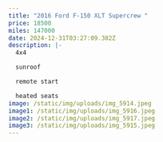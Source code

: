 ```yaml
---
title: "2016 Ford F-150 XLT Supercrew "
price: 18500
miles: 147000
date: 2024-12-31T03:27:09.382Z
description: |-
  4x4 

  sunroof 

  remote start 

  heated seats
image: /static/img/uploads/img_5914.jpeg
image1: /static/img/uploads/img_5916.jpeg
image2: /static/img/uploads/img_5917.jpeg
image3: /static/img/uploads/img_5915.jpeg
---
```

